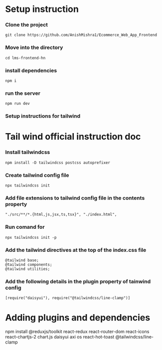 # Setup instruction
### Clone the project
    git clone https://github.com/AnishMishra1/Ecommerce_Web_App_Frontend
### Move into the directory
    cd lms-frontend-hn
### install dependencies
    npm i
### run the server
    npm run dev
### Setup instructions for tailwind
# Tail wind official instruction doc

### Install tailwindcss
    npm install -D tailwindcss postcss autoprefixer
### Create tailwind config file
    npx tailwindcss init
### Add file extensions to tailwind config file in the contents property
    "./src/**/*.{html,js,jsx,ts,tsx}", "./index.html",

### Run comand for 
    npx tailwindcss init -p    

### Add the tailwind directives at the top of the index.css file
    @tailwind base;
    @tailwind components;
    @tailwind utilities;
### Add the following details in the plugin property of tainwind config
    [require("daisyui"), require("@tailwindcss/line-clamp")]
# Adding plugins and dependencies
npm install @reduxjs/toolkit react-redux react-router-dom react-icons react-chartjs-2 chart.js daisyui axi
os react-hot-toast @tailwindcss/line-clamp